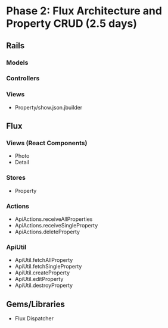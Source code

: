 # Phase 2: Flux Architecture and Property CRUD (2.5 days)

## Rails
### Models

### Controllers

### Views
* Property/show.json.jbuilder

## Flux
### Views (React Components)
* Photo
* Detail

### Stores
* Property

### Actions
* ApiActions.receiveAllProperties
* ApiActions.receiveSingleProperty
* ApiActions.deleteProperty

### ApiUtil
* ApiUtil.fetchAllProperty
* ApiUtil.fetchSingleProperty
* ApiUtil.createProperty
* ApiUtil.editProperty
* ApiUtil.destroyProperty

## Gems/Libraries
* Flux Dispatcher
